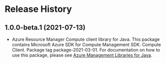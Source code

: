 # Release History

## 1.0.0-beta.1 (2021-07-13)

- Azure Resource Manager Compute client library for Java. This package contains Microsoft Azure SDK for Compute Management SDK. Compute Client. Package tag package-2021-03-01. For documentation on how to use this package, please see [Azure Management Libraries for Java](https://aka.ms/azsdk/java/mgmt).
